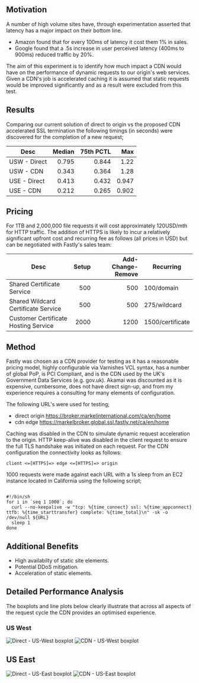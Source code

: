 ## Motivation

A number of high volume sites have, through experimentation asserted that latency has a major impact on their bottom line.

- Amazon found that for every 100ms of latency it cost them 1% in sales.
- Google found that a .5s increase in user perceived latency (400ms to 900ms) reduced traffic by 20%.

The aim of this experiment is to identify how much impact a CDN would have on the performance of dynamic requests to our origin's web services. Given a CDN's job is accelerated caching it is assumed that static requests would be improved significantly and as a result were excluded from this test.

## Results

Comparing our current solution of direct to origin vs the proposed CDN accelerated SSL termination the following timings (in seconds) were discovered for the completion of a new request;

| Desc         | Median | 75th PCTL | Max   |
| ------------ | ------:| ---------:| -----:|
| USW - Direct |  0.795 |     0.844 |  1.22 |
| USW - CDN    |  0.343 |     0.364 |  1.28 |
| USE - Direct |  0.413 |     0.432 | 0.947 |
| USE - CDN    |  0.212 |     0.265 | 0.902 |

## Pricing

For 1TB and 2,000,000 file requests it will cost approximately 120USD/mth for HTTP traffic. The addition of HTTPS is likely to incur a relatively significant upfront cost and recurring fee as follows (all prices in USD) but can be negotiated with Fastly's sales team:

| Desc                                 | Setup | Add-Change-Remove | Recurring        |
| ------------------------------------ | -----:| -----------------:| ---------------- |
| Shared Certificate Service           |   500 |               500 | 100/domain       |
| Shared Wildcard Certificate Service  |   500 |               500 | 275/wildcard     |
| Customer Certificate Hosting Service |  2000 |              1200 | 1500/certificate |

## Method

Fastly was chosen as a CDN provider for testing as it has a reasonable pricing model, highly configurable via Varnishes VCL syntax, has a number of global PoP, is PCI Compliant, and is the CDN used by the UK's Government Data Services (e.g. gov.uk). Akamai was discounted as it is expensive, cumbersome, does not have direct sign-up, and from my experience requires a consulting for many elements of configuration.

The following URL's were used for testing;

- direct origin https://broker.markelinternational.com/ca/en/home
- cdn edge https://markelbroker.global.ssl.fastly.net/ca/en/home

Caching was disabled in the CDN to simulate dynamic request acceleration to the origin. HTTP keep-alive was disabled in the client request to ensure the full TLS handshake was initiated on each request. For the CDN configuration the connectivity looks as follows:

```client <=[HTTPS]=> edge <=[HTTPS]=> origin```


1000 requests were made against each URL with a 1s sleep from an EC2 instance located in California using the following script;

<pre><code>
#!/bin/sh
for i in `seq 1 1000`; do
  curl --no-keepalive -w "tcp: %{time_connect} ssl: %{time_appconnect} ttfb: %{time_starttransfer} complete: %{time_total}\n" -sk -o /dev/null ${URL}
  sleep 1
done
</code></pre>

## Additional Benefits

- High availabilty of static site elements.
- Potential DDoS mitigation.
- Acceleration of static elements.

## Detailed Performance Analysis

The boxplots and line plots below clearly illustrate that across all aspects of the request cycle the CDN provides an optimised experience.

### US West
![Direct - US-West boxplot](uw-boxplot-origin.png "Direct - US-West boxplot")
![CDN - US-West boxplot](uw-boxplot-cdn.png "CDN - US-West boxplot")

## US East

![Direct - US-East boxplot](ue-boxplot-origin.png "Direct - US-East boxplot")
![CDN - US-East boxplot](ue-boxplot-cdn.png "CDN - US-East boxplot")
